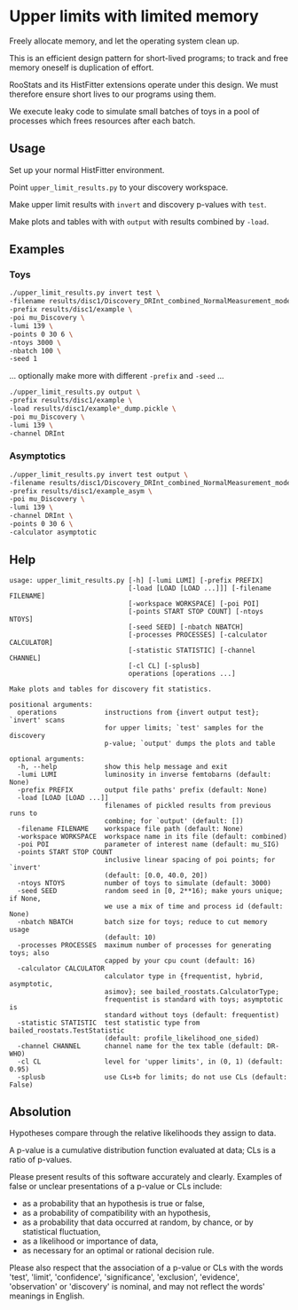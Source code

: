 # Upper limits with limited memory

Freely allocate memory, and let the operating system clean up.

This is an efficient design pattern for short-lived programs;
to track and free memory oneself is duplication of effort.

RooStats and its HistFitter extensions operate under this design.
We must therefore ensure short lives to our programs using them.

We execute leaky code to simulate small batches of toys in a
pool of processes which frees resources after each batch.


## Usage

Set up your normal HistFitter environment.

Point `upper_limit_results.py` to your discovery workspace.

Make upper limit results with `invert` and discovery p-values with `test`.

Make plots and tables with with `output` with results combined by `-load`.


## Examples

### Toys
```bash
./upper_limit_results.py invert test \
-filename results/disc1/Discovery_DRInt_combined_NormalMeasurement_model.root \
-prefix results/disc1/example \
-poi mu_Discovery \
-lumi 139 \
-points 0 30 6 \
-ntoys 3000 \
-nbatch 100 \
-seed 1
```

... optionally make more with different `-prefix` and `-seed` ...

```bash
./upper_limit_results.py output \
-prefix results/disc1/example \
-load results/disc1/example*_dump.pickle \
-poi mu_Discovery \
-lumi 139 \
-channel DRInt
```

### Asymptotics
```bash
./upper_limit_results.py invert test output \
-filename results/disc1/Discovery_DRInt_combined_NormalMeasurement_model.root \
-prefix results/disc1/example_asym \
-poi mu_Discovery \
-lumi 139 \
-channel DRInt \
-points 0 30 6 \
-calculator asymptotic
```


## Help
```
usage: upper_limit_results.py [-h] [-lumi LUMI] [-prefix PREFIX]
                              [-load [LOAD [LOAD ...]]] [-filename FILENAME]
                              [-workspace WORKSPACE] [-poi POI]
                              [-points START STOP COUNT] [-ntoys NTOYS]
                              [-seed SEED] [-nbatch NBATCH]
                              [-processes PROCESSES] [-calculator CALCULATOR]
                              [-statistic STATISTIC] [-channel CHANNEL]
                              [-cl CL] [-splusb]
                              operations [operations ...]

Make plots and tables for discovery fit statistics.

positional arguments:
  operations            instructions from {invert output test}; `invert' scans
                        for upper limits; `test' samples for the discovery
                        p-value; `output' dumps the plots and table

optional arguments:
  -h, --help            show this help message and exit
  -lumi LUMI            luminosity in inverse femtobarns (default: None)
  -prefix PREFIX        output file paths' prefix (default: None)
  -load [LOAD [LOAD ...]]
                        filenames of pickled results from previous runs to
                        combine; for `output' (default: [])
  -filename FILENAME    workspace file path (default: None)
  -workspace WORKSPACE  workspace name in its file (default: combined)
  -poi POI              parameter of interest name (default: mu_SIG)
  -points START STOP COUNT
                        inclusive linear spacing of poi points; for `invert'
                        (default: [0.0, 40.0, 20])
  -ntoys NTOYS          number of toys to simulate (default: 3000)
  -seed SEED            random seed in [0, 2**16); make yours unique; if None,
                        we use a mix of time and process id (default: None)
  -nbatch NBATCH        batch size for toys; reduce to cut memory usage
                        (default: 10)
  -processes PROCESSES  maximum number of processes for generating toys; also
                        capped by your cpu count (default: 16)
  -calculator CALCULATOR
                        calculator type in {frequentist, hybrid, asymptotic,
                        asimov}; see bailed_roostats.CalculatorType;
                        frequentist is standard with toys; asymptotic is
                        standard without toys (default: frequentist)
  -statistic STATISTIC  test statistic type from bailed_roostats.TestStatistic
                        (default: profile_likelihood_one_sided)
  -channel CHANNEL      channel name for the tex table (default: DR-WHO)
  -cl CL                level for 'upper limits', in (0, 1) (default: 0.95)
  -splusb               use CLs+b for limits; do not use CLs (default: False)
```


## Absolution

Hypotheses compare through the relative likelihoods they assign to data.

A p-value is a cumulative distribution function evaluated at data; CLs is a
ratio of p-values.

Please present results of this software accurately and clearly.
Examples of false or unclear presentations of a p-value or CLs include:

 - as a probability that an hypothesis is true or false,
 - as a probability of compatibility with an hypothesis,
 - as a probability that data occurred at random, by chance, or by
   statistical fluctuation,
 - as a likelihood or importance of data,
 - as necessary for an optimal or rational decision rule.

Please also respect that the association of a p-value or CLs with the words
'test', 'limit', 'confidence', 'significance', 'exclusion', 'evidence',
'observation' or 'discovery' is nominal, and may not reflect the words' meanings
in English.
